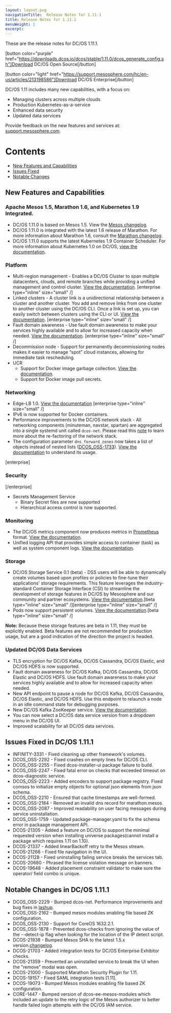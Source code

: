 ```yaml
---
layout: layout.pug
navigationTitle:  Release Notes for 1.11.1
title: Release Notes for 1.11.1
menuWeight: 1
excerpt:
---
```


These are the release notes for DC/OS 1.11.1.

[button color="purple" href="https://downloads.dcos.io/dcos/stable/1.11.0/dcos_generate_config.sh"]Download DC/OS Open Source[/button]

[button color="light" href="https://support.mesosphere.com/hc/en-us/articles/213198586"]Download DC/OS Enterprise[/button]


DC/OS 1.11 includes many new capabilities, with a focus on:
- Managing clusters across multiple clouds
- Production Kubernetes-as-a-service 
- Enhanced data security
- Updated data services

Provide feedback on the new features and services at: [support.mesosphere.com](https://support.mesosphere.com).

# Contents
- [New Features and Capabilities](#new-features)
- [Issues Fixed](#issues-fixed)
- [Notable Changes](#notable-changes)

<a name="new-features"></a>
## New Features and Capabilities

### Apache Mesos 1.5, Marathon 1.6, and Kubernetes 1.9 Integrated.
- DC/OS 1.11.0 is based on Mesos 1.5. View the [Mesos changelog](https://github.com/apache/mesos/blob/1.5.x/CHANGELOG).
- DC/OS 1.11.0 is integrated with the latest 1.6 release of Marathon. For more information about Marathon 1.6, consult the [Marathon changelog](https://github.com/mesosphere/marathon/blob/master/changelog.md).
- DC/OS 1.11.0 supports the latest Kubernetes 1.9 Container Scheduler. For more information about Kubernetes 1.0 on DC/OS, [view the documentation](https://docs.mesosphere.com/services/kubernetes/1.0.0-1.9.3).

### Platform
- Multi-region management - Enables a DC/OS Cluster to span multiple datacenters, clouds, and remote branches while providing a unified management and control cluster. [View the documentation](/1.11/deploying-services/fault-domain-awareness). [enterprise type="inline" size="small" /]
- Linked clusters - A cluster link is a unidirectional relationship between a cluster and another cluster. You add and remove links from one cluster to another cluster using the DC/OS CLI. Once a link is set up, you can easily switch between clusters using the CLI or UI. [View the documentation](/1.11/administering-clusters/multiple-clusters/cluster-links). [enterprise type="inline" size="small" /]
- Fault domain awareness - Use fault domain awareness to make your services highly available and to allow for increased capacity when needed. [View the documentation](/1.11/deploying-services/fault-domain-awareness). [enterprise type="inline" size="small" /]
- Decommission node - Support for permanently decommissioning nodes makes it easier to manage “spot” cloud instances, allowing for immediate task rescheduling.
- UCR
  - Support for Docker image garbage collection. [View the documentation](/1.11/deploying-services/containerizers).
  - Support for Docker image pull secrets.

### Networking
- Edge-LB 1.0. [View the documentation](https://docs.mesosphere.com/services/edge-lb/1.0/) [enterprise type="inline" size="small" /]
- IPv6 is now supported for Docker containers.
- Performance improvements to the DC/OS network stack - All networking components (minuteman, navstar, spartan) are aggregated into a single systemd unit called `dcos-net`. Please read this [note](/1.11/networking/#a-note-on-software-re-architecture) to learn more about the re-factoring of the network stack.
- The configuration parameter `dns_forward_zones` now takes a list of objects instead of nested lists ([DCOS_OSS-1733](https://jira.mesosphere.com/browse/DCOS_OSS-1733)). [View the documentation](/1.11/installing/oss/custom/configuration/configuration-parameters/#dns-forward-zones) to understand its usage. 

[enterprise]
### Security
[/enterprise]
- Secrets Management Service
  - Binary Secret files are now supported
  - Hierarchical access control is now supported.

### Monitoring
- The DC/OS metrics component now produces metrics in [Prometheus](https://prometheus.io/docs/instrumenting/exposition_formats/) format. [View the documentation](/1.11/metrics).
- Unified logging API that provides simple access to container (task) as well as system component logs. [View the documentation](/1.11/monitoring/logging/logging-api/logging-v2/).

### Storage
- DC/OS Storage Service 0.1 (beta) - DSS users will be able to dynamically create volumes based upon profiles or policies to fine-tune their applications' storage requirements. This feature leverages the industry-standard Container Storage Interface (CSI) to streamline the development of storage features in DC/OS by Mesosphere and our community and partner ecosystems. [View the documentation](https://docs.mesosphere.com/services/beta-storage/0.1.0-beta/).[beta type="inline" size="small" /][enterprise type="inline" size="small" /]
- Pods now support persistent volumes. [View the documentation](/1.11/deploying-services/pods).[beta type="inline" size="small" /]

**Note:** Because these storage features are beta in 1.11, they must be explicitly enabled. Beta features are not recommended for production usage, but are a good indication of the direction the project is headed.

### Updated DC/OS Data Services
- TLS encryption for DC/OS Kafka, DC/OS Cassandra, DC/OS Elastic, and DC/OS HDFS is now supported.
- Fault domain awareness for DC/OS Kafka, DC/OS Cassandra, DC/OS Elastic and DC/OS HDFS. Use fault domain awareness to make your services highly available and to allow for increased capacity when needed.
- New API endpoint to pause a node for DC/OS Kafka, DC/OS Cassandra, DC/OS Elastic, and DC/OS HDFS. Use this endpoint to relaunch a node in an idle command state for debugging purposes.
- New DC/OS Kafka ZooKeeper service. [View the documentation](/services/kafka-zookeeper).
- You can now select a DC/OS data service version from a dropdown menu in the DC/OS UI.
- Improved scalability for all DC/OS data services.

## <a name="issues-fixed"></a>Issues Fixed in DC/OS 1.11.1

- INFINITY-3331 - Fixed cleaning up other framework's volumes.
- DCOS_OSS-2292 - Fixed crashes on empty lines for DC/OS CLI.
- DCOS_OSS-2255 - Fixed dcos-installer-ui package failure to build.
- DCOS_OSS-2247 - Fixed fatal error on checks that exceeded timeout on dcos-diagnostic service. 
- DCOS_OSS-2223 - Added encoders to support package registry. Fixed comsos to initialize empty objects for optional json elements from json schema.
- DCOS_OSS-2210 - Ensured that cache timestamps are well-formed.
- DCOS_OSS-2184 - Removed an invalid dns record for marathon.mesos.
- DCOS_OSS-2087 - Improved readability on user facing messages during service uninstallation.
- DCOS_OSS-1759 - Updated package-manager.yaml to fix the schema error in packaage management API.
- DCOS-21305 - Added a feature on DC/OS to support the minimal requested version when installing universe packages(cannot install a package which requires 1.11 on 1.10).
- DCOS-21337 - Added linearBackoff retry to the Mesos stream.
- DCOS-21266 - Fixed file navigation in the UI.
- DCOS-21128 - Fixed uninstalling failing service breaks the services tab.
- DCOS-20680 - Phrased the license violation message on banners.
- DCOS-19648 - Added placement constraint validator to make sure the operator/ field combo is unique.


## <a name="notable-changes"></a>Notable Changes in DC/OS 1.11.1
- DCOS_OSS-2229 - Bumped dcos-net. Performance improvements and bug fixes in [lashup](https://github.com/dcos/lashup).
- DCOS_OSS-2162 - Bumped mesos modules enabling file based ZK configuration.
- DCOS_OSS-2130 - Support for CoreOS 1632.2.1.
- DCOS_OSS-1878 - Prevented dcos-checks from ignoring  the value of the --detect-ip flag when looking for the location of the IP detect script.
- DCOS-21938 - Bumped Mesos SHA to the latest 1.5.x version.[changelog](https://github.com/apache/mesos/blob/b0a33cb782db57d054f68335c8126ecae078b238/CHANGELOG).
- DCOS-21703 - Added integration tests for DC/OS Enterprise Exhibitor checks.
- DCOS-21359 - Prevented an uninstalled service to break the UI when the "remove" modal was open.
- DCOS-21000 - Supported Marathon Security Plugin for 1.11.
- DCOS-19157 - Fixed SAML integration tests [1.11].
- DCOS-19073 - Bumped Mesos modules enabling file based ZK configuration.
- CORE-1447 - Bumped version of dcos-ee-mesos-modules which included an update to the retry logic of the Mesos authorizer to better handle failed login attempts with the DC/OS IAM service.
